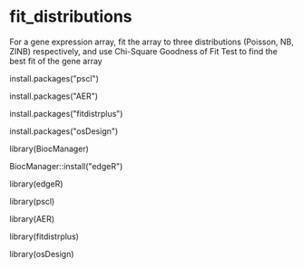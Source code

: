 # fit_distributions
For a gene expression array, fit the array to three distributions (Poisson, NB, ZINB) respectively, and use Chi-Square Goodness of Fit Test to find the best fit of the gene array


install.packages("pscl")

install.packages("AER")

install.packages("fitdistrplus")

install.packages("osDesign")

library(BiocManager)

BiocManager::install("edgeR")


library(edgeR)

library(pscl)

library(AER)   

library(fitdistrplus)

library(osDesign)
